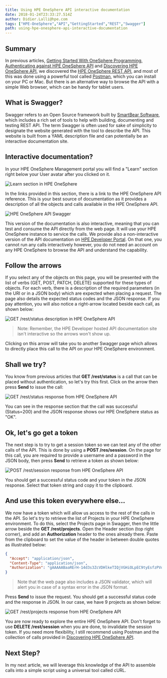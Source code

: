 ```yaml
---
title: Using HPE OneSphere API interactive documentation
date: 2018-01-24T23:33:27.514Z
author: Didier.Lalli@hpe.com 
tags: ["HPE-OneSphere","API","GettingStarted","REST","Swagger"]
path: using-hpe-onesphere-api-interactive-documentation
---
```

## Summary
In previous articles, [Getting Started With OneSphere Programming](https://developer.hpe.com/blog/getting-started-with-hpe-onesphere-programming), [Authenticating against HPE OneSphere API](https://developer.hpe.com/blog/Authenticating-against-hpe-onesphere-api) and [Discovering HPE OneSphere API](https://developer.hpe.com/blog/discovering-hpe-onesphere-api), we discovered the [HPE OneSphere REST API](https://developer.hpe.com/api/onesphere), and most of this was done using a powerful tool called [Postman](https://www.getpostman.com/postman), which you can install on your PC or Mac. But there is an alternative way to browse the API with a simple Web browser, which can be handy for tablet users.

## What is Swagger?
Swagger refers to an Open Source framework built by [SmartBear Software]( https://smartbear.com/), which includes a rich set of tools to help with building, documenting and testing REST API. The term Swagger is often used for sake of simplicity to designate the website generated with the tool to  describe the API. This website is built from a YAML description file and can potentially be an interactive documentation site.

## Interactive documentation? 
In your HPE OneSphere Management portal you will find a "Learn" section right below your User avatar after you clicked on it.

![](/uploads/media/2018/1/hpe-onesphere-api-swagger-picture-1-1516976535351.jpg "Learn section in HPE OneSphere")

In the links provided in this section, there is a link to the HPE OneSphere API reference. This is your best source of documentation as it provides a description of all the objects and calls available in the HPE OneSphere API.

![](/uploads/media/2018/1/hpe-onesphere-api-swagger-picture-2-1516837010418.jpg "HPE OneSphere API Swagger")

This version of the documentation is also interactive, meaning that you can test and consume the API directly from the web page. It will use your HPE OneSphere instance to service the calls. We provide also a non-interactive version of the API documentation on [HPE Developer Portal](https://developer.hpe.com/api/onesphere/). On that one, you cannot run any calls interactively however, you do not need an account on any HPE OneSphere to browse the API and understand the capability.

## Follow the arrows
If you select any of the objects on this page, you will be presented with the list of verbs (GET, POST, PATCH, DELETE) supported for these types of objects. For each verb, there is a description of the required parameters (in the URI or in a JSON body) which are expected when placing a request. The page also details the expected status codes and the JSON response. 
If you pay attention, you will also notice a right-arrow located beside each call, as shown below:

![](/uploads/media/2018/1/hpe-onesphere-api-swagger-picture-3-1516837019962.jpg "GET /rest/status description in HPE OneSphere API")

> Note: Remember, the HPE Developer hosted API documentation site isn't interactive so the arrows won't show up.
 
Clicking on this arrow will take you to another Swagger page which allows to directly place this call to the API on your HPE OneSphere environment. 

## Shall we try?
You know from previous articles that **GET /rest/status** is a call that can be placed without authentication, so let's try this first. Click on the arrow then press **Send** to issue the call:

![](/uploads/media/2018/1/hpe-onesphere-api-swagger-picture-4-1516837031696.jpg "GET /rest/status response from HPE OneSphere API")

You can see in the response section that the call was successful (Status=200) and the JSON response shows our HPE OneSphere status as "OK".

## Ok, let's go get a token
The next step is to try to get a session token so we can test any of the other calls of the API. This is done by using a **POST /res/session**. On the page for this call, you are required to provide a username and a password in the JSON body, then press **Send** to retrieve a token as shown below:

![](/uploads/media/2018/1/hpe-onesphere-api-swagger-picture-5-1516837041131.jpg "POST /rest/session response from HPE OneSphere API")

You should get a successful status code and your token in the JSON response. Select that token string and copy it to the clipboard. 

## And use this token everywhere else...
We now have a token which will allow us access to the rest of the calls in the API. So let's try to retrieve the list of Projects in your HPE OneSphere environment. To do this, select the Projects page in Swagger, then the little arrow beside the **GET /rest/projects**. Open the Header section (top right corner), and add an **Authorization** header to the ones already there. Paste from the clipboard to set the value of the header in between double quotes as illustrated below:

````JSON
{
  "Accept": "application/json",
  "Content-Type": "application/json",
  "Authorization": "gAAAAABaaRErH-14d3s3ZcVDHlkeTIQjVGHiOLpEC9tyEsfzPVdJs0EfBUQUzox2sEmIFwiW-utzNuPbtoivsjzvlDQoph-JCmqwiBn9IOAUfYGAS8fogjVMa2-gGFoXsyPUC8kgjzsbpSr0Xl803BoCc5sqSqGfow"
}
````
> Note that the web page also includes a JSON validator, which will alert you in case of a syntax error in the JSON format.

Press **Send** to issue the request. You should get a successful status code and the response in JSON. In our case, we have 9 projects as shown below:

![](/uploads/media/2018/1/hpe-onesphere-api-swagger-picture-6-1516837050248.jpg "GET /rest/projects response from HPE OneSphere API")

You are now ready to explore the entire HPE OneSphere API. Don't forget to use **DELETE /rest/session** when you are done, to invalidate the session token. If you need more flexibility, I still recommend using Postman and the collection of calls provided in [Discovering HPE OneSphere API](https://developer.hpe.com/blog/Discovering-HPE-OneSphere-API).

## Next Step?
In my next article, we will leverage this knowledge of the API to assemble calls into a simple script using a universal tool called cURL.




